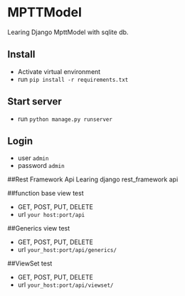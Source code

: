 # MPTTModel
Learing Django MpttModel with sqlite db.

## Install
* Activate virtual environment
* run `pip install -r requirements.txt`

## Start server
* run `python manage.py runserver` 

## Login

* user `admin`
* password `admin`

##Rest Framework Api
Learing django rest_framework api

##function base view test
* GET, POST, PUT, DELETE
* url `your host:port/api` 

##Generics view test
* GET, POST, PUT, DELETE
* url `your_host:port/api/generics/`

##ViewSet test
* GET, POST, PUT, DELETE
* url `your_host:port/api/viewset/`